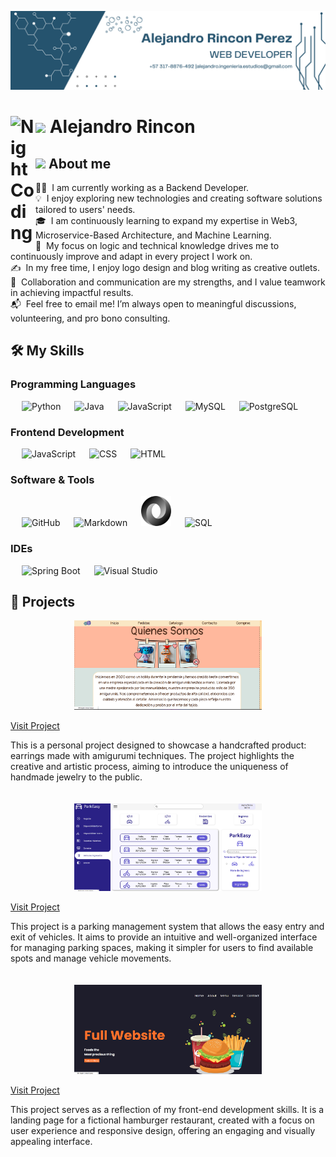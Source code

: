 ![Banner](./tercero.png)

# <img alt="Night Coding" src="./assets/Hand%20Wave.gif" width='40' align="left"/> <picture> <img src = "https://github.com/7oSkaaa/7oSkaaa/blob/main/Images/Programming_Languages.gif?raw=true" width = 50px>  </picture>Alejandro Rincon 

## <picture><img src = "https://github.com/7oSkaaa/7oSkaaa/blob/main/Images/about_me.gif?raw=true" width = 50px></picture> About me


👨‍💻 &nbsp;I am currently working as a Backend Developer.  
💡 &nbsp;I enjoy exploring new technologies and creating software solutions tailored to users' needs.  
🎓 &nbsp;I am continuously learning to expand my expertise in Web3, Microservice-Based Architecture, and Machine Learning.  
🌱 &nbsp;My focus on logic and technical knowledge drives me to continuously improve and adapt in every project I work on.  
✍️ &nbsp;In my free time, I enjoy logo design and blog writing as creative outlets.  
💬 &nbsp;Collaboration and communication are my strengths, and I value teamwork in achieving impactful results.  
📬 &nbsp;Feel free to email me! I’m always open to meaningful discussions, volunteering, and pro bono consulting.  

## 🛠️ My Skills

###  </picture> Programming Languages

<p align="left"> 
  &emsp;
  <img alt="Python" src="https://cdn.jsdelivr.net/gh/devicons/devicon/icons/python/python-original.svg" width="48">
  &emsp;
  <img alt="Java" src="https://cdn.jsdelivr.net/gh/devicons/devicon/icons/java/java-original.svg" width="48">
  &emsp;
  <img alt="JavaScript" src="https://cdn.jsdelivr.net/gh/devicons/devicon/icons/javascript/javascript-original.svg" width="48">
  &emsp;
  <img alt="MySQL" src="https://cdn.jsdelivr.net/gh/devicons/devicon/icons/mysql/mysql-original.svg" width="48">
  &emsp;
  <img alt="PostgreSQL" src="https://cdn.jsdelivr.net/gh/devicons/devicon/icons/postgresql/postgresql-original.svg" width="48">
</p>

### Frontend Development

<p align="left"> 
  &emsp;
  <img alt="JavaScript" src="https://cdn.jsdelivr.net/gh/devicons/devicon/icons/javascript/javascript-original.svg" width="48">
  &emsp;
  <img alt="CSS" src="https://cdn.jsdelivr.net/gh/devicons/devicon/icons/css3/css3-original.svg" width="48">
  &emsp;
  <img alt="HTML" src="https://cdn.jsdelivr.net/gh/devicons/devicon/icons/html5/html5-original.svg" width="48">
</p>


### Software & Tools


<p align="left"> 
  &emsp;
  <img alt="GitHub" src="https://cdn.jsdelivr.net/gh/devicons/devicon/icons/github/github-original.svg" width="48">
  &emsp;

  <img alt="Markdown" src="https://cdn.jsdelivr.net/gh/devicons/devicon/icons/markdown/markdown-original.svg" width="48">
  &emsp;
  <img alt="JSON" src="https://raw.githubusercontent.com/github/explore/main/topics/json/json.png" width="48">
  &emsp;
  <img alt="SQL" src="https://cdn.jsdelivr.net/gh/devicons/devicon/icons/mysql/mysql-original.svg" width="48">
</p>

###  IDEs

<p align="left"> 
  &emsp;
  <img alt="Spring Boot" src="https://cdn.jsdelivr.net/gh/devicons/devicon/icons/spring/spring-original.svg" width="48">
  &emsp;
  <img alt="Visual Studio" src="https://cdn.jsdelivr.net/gh/devicons/devicon/icons/visualstudio/visualstudio-plain.svg" width="48">
</p>

## 📁 Projects

<div style="display: grid; grid-template-columns: repeat(auto-fit, minmax(300px, 1fr)); gap: 20px; justify-items: center;">

  <!-- Proyecto Amigurumis -->
  <div style="text-align: center;">
    <img src="./amigurumis.png" width="300" alt="Amigurumis Project">
    <p style="text-align: left;">
      <a href="https://alejandrorinconperez.github.io/Amigurumins_Proyecto_Personal/#Inicio" target="_blank">Visit Project</a>
    </p>
    <p style="text-align: left;">
      This is a personal project designed to showcase a handcrafted product: earrings made with amigurumi techniques. The project highlights the creative and artistic process, aiming to introduce the uniqueness of handmade jewelry to the public.
    </p>
  </div>

  <!-- Sistema Parquedero -->
  <div style="text-align: center;">
    <img src="./Parquadero .png" width="300" alt="Sistema Parquedero">
    <p style="text-align: left;">
      <a href="https://alejandrorinconperez.github.io/Proyecto_JavaScript_AlejandroRinconPerez/" target="_blank">Visit Project</a>
    </p>
    <p style="text-align: left;">
      This project is a parking management system that allows the easy entry and exit of vehicles. It aims to provide an intuitive and well-organized interface for managing parking spaces, making it simpler for users to find available spots and manage vehicle movements.
    </p>
  </div>

  <!-- Hamburgueseria -->
  <div style="text-align: center;">
    <img src="./Hamburger.png" width="300" alt="Hamburgueseria Project">
    <p style="text-align: left;">
      <a href="https://alejandrorinconperez.github.io/Pagina_Hambuerguesas_Alejnadro/" target="_blank">Visit Project</a>
    </p>
    <p style="text-align: left;">
      This project serves as a reflection of my front-end development skills. It is a landing page for a fictional hamburger restaurant, created with a focus on user experience and responsive design, offering an engaging and visually appealing interface.
    </p>
  </div>

</div>


